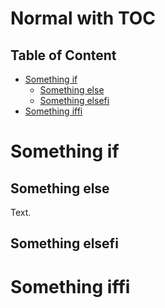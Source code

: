 # Normal with TOC

## Table of Content

-   [Something if](#something-if)
    -   [Something else](#something-else)
    -   [Something elsefi](#something-elsefi)
-   [Something iffi](#something-iffi)

# Something if

## Something else

Text.

## Something elsefi

# Something iffi
